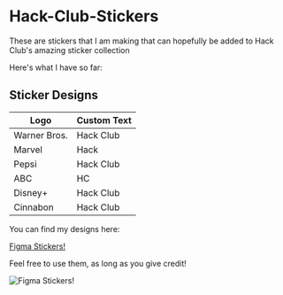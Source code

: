 # Hack-Club-Stickers
These are stickers that I am making that can hopefully be added to Hack Club's amazing sticker collection

Here's what I have so far:
## Sticker Designs
| Logo | Custom Text |
|------|-------------|
|Warner Bros. | Hack Club |
| Marvel | Hack |
| Pepsi | Hack Club |
| ABC | HC |
| Disney+ | Hack Club |
| Cinnabon | Hack Club |


You can find my designs here:

[Figma Stickers!](https://www.figma.com/proto/ojJoBT67nQ8yRSIvDwEdD4/Hack-Club-Sticker-Designs?embed_host=share&kind=proto&node-id=1-4&t=HA5ZKeqYz1vFhVKo-1)

Feel free to use them, as long as you give credit!

![Figma Stickers!](https://github.com/user-attachments/assets/7b471393-5ff1-4f84-a229-828e7bf22502)
